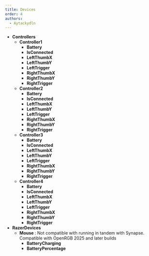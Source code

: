 ```yaml
---
title: Devices
order: 4
authors:
  - Aytackydln
---
```



- **Controllers**
  - **Controller1**
    - **Battery**
    - **IsConnected**
    - **LeftThumbX**
    - **LeftThumbY**
    - **LeftTrigger**
    - **RightThumbX**
    - **RightThumbY**
    - **RightTrigger**
  - **Controller2**
    - **Battery**
    - **IsConnected**
    - **LeftThumbX**
    - **LeftThumbY**
    - **LeftTrigger**
    - **RightThumbX**
    - **RightThumbY**
    - **RightTrigger**
  - **Controller3**
    - **Battery**
    - **IsConnected**
    - **LeftThumbX**
    - **LeftThumbY**
    - **LeftTrigger**
    - **RightThumbX**
    - **RightThumbY**
    - **RightTrigger**
  - **Controller4**
    - **Battery**
    - **IsConnected**
    - **LeftThumbX**
    - **LeftThumbY**
    - **LeftTrigger**
    - **RightThumbX**
    - **RightThumbY**
    - **RightTrigger**
- **RazerDevices**
  - **Mouse**
  : Not compatible with running in tandem with Synapse.
Compatible with OpenRGB 2025 and later builds
    - **BatteryCharging**
    - **BatteryPercentage**
